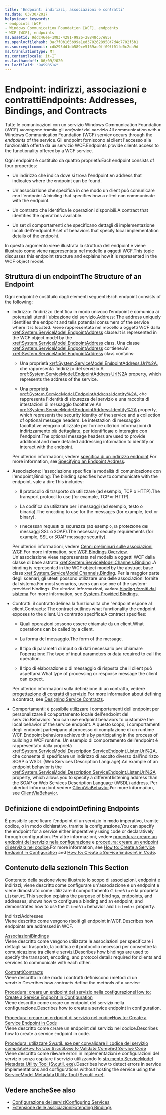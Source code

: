 ```yaml
---
title: 'Endpoint: indirizzi, associazioni e contratti'
ms.date: 03/30/2017
helpviewer_keywords:
- endpoints [WCF]
- Windows Communication Foundation [WCF], endpoints
- WCF [WCF], endpoints
ms.assetid: 9ddc46ee-1883-4291-9926-28848c57e858
ms.openlocfilehash: 3ac7f0b165b99a1ed3702628958f7d4c7702f5b1
ms.sourcegitcommit: cdb295dd1db589ce5169ac9ff096f01fd0c2da9d
ms.translationtype: MT
ms.contentlocale: it-IT
ms.lasthandoff: 06/09/2020
ms.locfileid: "84593516"
---
```

# <a name="endpoints-addresses-bindings-and-contracts"></a><span data-ttu-id="a01c0-102">Endpoint: indirizzi, associazioni e contratti</span><span class="sxs-lookup"><span data-stu-id="a01c0-102">Endpoints: Addresses, Bindings, and Contracts</span></span>

<span data-ttu-id="a01c0-103">Tutte le comunicazioni con un servizio Windows Communication Foundation (WCF) avvengono tramite gli *endpoint* del servizio.</span><span class="sxs-lookup"><span data-stu-id="a01c0-103">All communication with a Windows Communication Foundation (WCF) service occurs through the *endpoints* of the service.</span></span> <span data-ttu-id="a01c0-104">Gli endpoint forniscono ai client l'accesso alla funzionalità offerta da un servizio WCF.</span><span class="sxs-lookup"><span data-stu-id="a01c0-104">Endpoints provide clients access to the functionality offered by a WCF service.</span></span>

<span data-ttu-id="a01c0-105">Ogni endpoint è costituito da quattro proprietà:</span><span class="sxs-lookup"><span data-stu-id="a01c0-105">Each endpoint consists of four properties:</span></span>

- <span data-ttu-id="a01c0-106">Un indirizzo che indica dove si trova l'endpoint.</span><span class="sxs-lookup"><span data-stu-id="a01c0-106">An address that indicates where the endpoint can be found.</span></span>

- <span data-ttu-id="a01c0-107">Un'associazione che specifica in che modo un client può comunicare con l'endpoint.</span><span class="sxs-lookup"><span data-stu-id="a01c0-107">A binding that specifies how a client can communicate with the endpoint.</span></span>

- <span data-ttu-id="a01c0-108">Un contratto che identifica le operazioni disponibili.</span><span class="sxs-lookup"><span data-stu-id="a01c0-108">A contract that identifies the operations available.</span></span>

- <span data-ttu-id="a01c0-109">Un set di comportamenti che specificano dettagli di implementazione locali dell'endpoint.</span><span class="sxs-lookup"><span data-stu-id="a01c0-109">A set of behaviors that specify local implementation details of the endpoint.</span></span>

<span data-ttu-id="a01c0-110">In questo argomento viene illustrata la struttura dell'endpoint e viene illustrato come viene rappresentata nel modello a oggetti WCF.</span><span class="sxs-lookup"><span data-stu-id="a01c0-110">This topic discusses this endpoint structure and explains how it is represented in the WCF object model.</span></span>

## <a name="the-structure-of-an-endpoint"></a><span data-ttu-id="a01c0-111">Struttura di un endpoint</span><span class="sxs-lookup"><span data-stu-id="a01c0-111">The Structure of an Endpoint</span></span>

<span data-ttu-id="a01c0-112">Ogni endpoint è costituito dagli elementi seguenti:</span><span class="sxs-lookup"><span data-stu-id="a01c0-112">Each endpoint consists of the following:</span></span>

- <span data-ttu-id="a01c0-113">Indirizzo: l'indirizzo identifica in modo univoco l'endpoint e comunica ai potenziali utenti l'ubicazione del servizio.</span><span class="sxs-lookup"><span data-stu-id="a01c0-113">Address: The address uniquely identifies the endpoint and tells potential consumers of the service where it is located.</span></span> <span data-ttu-id="a01c0-114">Viene rappresentata nel modello a oggetti WCF dalla <xref:System.ServiceModel.EndpointAddress> classe.</span><span class="sxs-lookup"><span data-stu-id="a01c0-114">It is represented in the WCF object model by the <xref:System.ServiceModel.EndpointAddress> class.</span></span> <span data-ttu-id="a01c0-115">Una classe <xref:System.ServiceModel.EndpointAddress> contiene:</span><span class="sxs-lookup"><span data-stu-id="a01c0-115">An <xref:System.ServiceModel.EndpointAddress> class contains:</span></span>

  - <span data-ttu-id="a01c0-116">Una proprietà <xref:System.ServiceModel.EndpointAddress.Uri%2A>, che rappresenta l'indirizzo del servizio.</span><span class="sxs-lookup"><span data-stu-id="a01c0-116">A <xref:System.ServiceModel.EndpointAddress.Uri%2A> property, which represents the address of the service.</span></span>

  - <span data-ttu-id="a01c0-117">Una proprietà <xref:System.ServiceModel.EndpointAddress.Identity%2A>, che rappresenta l'identità di sicurezza del servizio e una raccolta di intestazioni di messaggio facoltative.</span><span class="sxs-lookup"><span data-stu-id="a01c0-117">An <xref:System.ServiceModel.EndpointAddress.Identity%2A> property, which represents the security identity of the service and a collection of optional message headers.</span></span> <span data-ttu-id="a01c0-118">Le intestazioni di messaggio facoltative vengono utilizzate per fornire ulteriori informazioni di indirizzamento più dettagliate, per identificare o interagire con l'endpoint.</span><span class="sxs-lookup"><span data-stu-id="a01c0-118">The optional message headers are used to provide additional and more detailed addressing information to identify or interact with the endpoint.</span></span>

  <span data-ttu-id="a01c0-119">Per ulteriori informazioni, vedere [specifica di un indirizzo endpoint](../specifying-an-endpoint-address.md).</span><span class="sxs-lookup"><span data-stu-id="a01c0-119">For more information, see [Specifying an Endpoint Address](../specifying-an-endpoint-address.md).</span></span>

- <span data-ttu-id="a01c0-120">Associazione: l'associazione specifica la modalità di comunicazione con l'endpoint,</span><span class="sxs-lookup"><span data-stu-id="a01c0-120">Binding: The binding specifies how to communicate with the endpoint.</span></span> <span data-ttu-id="a01c0-121">vale a dire:</span><span class="sxs-lookup"><span data-stu-id="a01c0-121">This includes:</span></span>

  - <span data-ttu-id="a01c0-122">Il protocollo di trasporto da utilizzare (ad esempio, TCP o HTTP).</span><span class="sxs-lookup"><span data-stu-id="a01c0-122">The transport protocol to use (for example, TCP or HTTP).</span></span>

  - <span data-ttu-id="a01c0-123">La codifica da utilizzare per i messaggi (ad esempio, testo o binaria).</span><span class="sxs-lookup"><span data-stu-id="a01c0-123">The encoding to use for the messages (for example, text or binary).</span></span>

  - <span data-ttu-id="a01c0-124">I necessari requisiti di sicurezza (ad esempio, la protezione dei messaggi SSL o SOAP).</span><span class="sxs-lookup"><span data-stu-id="a01c0-124">The necessary security requirements (for example, SSL or SOAP message security).</span></span>

  <span data-ttu-id="a01c0-125">Per ulteriori informazioni, vedere [Cenni preliminari sulle associazioni WCF](../bindings-overview.md).</span><span class="sxs-lookup"><span data-stu-id="a01c0-125">For more information, see [WCF Bindings Overview](../bindings-overview.md).</span></span> <span data-ttu-id="a01c0-126">Un'associazione viene rappresentata nel modello a oggetti WCF dalla classe di base astratta <xref:System.ServiceModel.Channels.Binding> .</span><span class="sxs-lookup"><span data-stu-id="a01c0-126">A binding is represented in the WCF object model by the abstract base class <xref:System.ServiceModel.Channels.Binding>.</span></span> <span data-ttu-id="a01c0-127">Per la maggior parte degli scenari, gli utenti possono utilizzare una delle associazioni fornite dal sistema.</span><span class="sxs-lookup"><span data-stu-id="a01c0-127">For most scenarios, users can use one of the system-provided bindings.</span></span> <span data-ttu-id="a01c0-128">Per ulteriori informazioni, vedere [binding forniti dal sistema](../system-provided-bindings.md).</span><span class="sxs-lookup"><span data-stu-id="a01c0-128">For more information, see [System-Provided Bindings](../system-provided-bindings.md).</span></span>

- <span data-ttu-id="a01c0-129">Contratti: il contratto delinea la funzionalità che l'endpoint espone al client.</span><span class="sxs-lookup"><span data-stu-id="a01c0-129">Contracts: The contract outlines what functionality the endpoint exposes to the client.</span></span> <span data-ttu-id="a01c0-130">Un contratto specifica:</span><span class="sxs-lookup"><span data-stu-id="a01c0-130">A contract specifies:</span></span>

  - <span data-ttu-id="a01c0-131">Quali operazioni possono essere chiamate da un client.</span><span class="sxs-lookup"><span data-stu-id="a01c0-131">What operations can be called by a client.</span></span>

  - <span data-ttu-id="a01c0-132">La forma del messaggio.</span><span class="sxs-lookup"><span data-stu-id="a01c0-132">The form of the message.</span></span>

  - <span data-ttu-id="a01c0-133">Il tipo di parametri di input o di dati necessario per chiamare l'operazione.</span><span class="sxs-lookup"><span data-stu-id="a01c0-133">The type of input parameters or data required to call the operation.</span></span>

  - <span data-ttu-id="a01c0-134">Il tipo di elaborazione o di messaggio di risposta che il client può aspettarsi.</span><span class="sxs-lookup"><span data-stu-id="a01c0-134">What type of processing or response message the client can expect.</span></span>

  <span data-ttu-id="a01c0-135">Per ulteriori informazioni sulla definizione di un contratto, vedere [progettazione di contratti di servizio](../designing-service-contracts.md).</span><span class="sxs-lookup"><span data-stu-id="a01c0-135">For more information about defining a contract, see [Designing Service Contracts](../designing-service-contracts.md).</span></span>

- <span data-ttu-id="a01c0-136">Comportamenti: è possibile utilizzare i comportamenti dell'endpoint per personalizzare il comportamento locale dell'endpoint del servizio.</span><span class="sxs-lookup"><span data-stu-id="a01c0-136">Behaviors: You can use endpoint behaviors to customize the local behavior of the service endpoint.</span></span> <span data-ttu-id="a01c0-137">A questo scopo, i comportamenti degli endpoint partecipano al processo di compilazione di un runtime WCF.</span><span class="sxs-lookup"><span data-stu-id="a01c0-137">Endpoint behaviors achieve this by participating in the process of building a WCF runtime.</span></span> <span data-ttu-id="a01c0-138">Un esempio di comportamento dell'endpoint è rappresentato dalla proprietà <xref:System.ServiceModel.Description.ServiceEndpoint.ListenUri%2A>, che consente di specificare un indirizzo di ascolto diverso dall'indirizzo SOAP o WSDL (Web Services Description Language).</span><span class="sxs-lookup"><span data-stu-id="a01c0-138">An example of an endpoint behavior is the <xref:System.ServiceModel.Description.ServiceEndpoint.ListenUri%2A> property, which allows you to specify a different listening address than the SOAP or Web Services Description Language (WSDL) address.</span></span> <span data-ttu-id="a01c0-139">Per ulteriori informazioni, vedere [ClientViaBehavior](../diagnostics/wmi/clientviabehavior.md).</span><span class="sxs-lookup"><span data-stu-id="a01c0-139">For more information, see [ClientViaBehavior](../diagnostics/wmi/clientviabehavior.md).</span></span>

## <a name="defining-endpoints"></a><span data-ttu-id="a01c0-140">Definizione di endpoint</span><span class="sxs-lookup"><span data-stu-id="a01c0-140">Defining Endpoints</span></span>

<span data-ttu-id="a01c0-141">È possibile specificare l'endpoint di un servizio in modo imperativo, tramite codice, o in modo dichiarativo, tramite la configurazione.</span><span class="sxs-lookup"><span data-stu-id="a01c0-141">You can specify the endpoint for a service either imperatively using code or declaratively through configuration.</span></span> <span data-ttu-id="a01c0-142">Per altre informazioni, vedere [procedura: creare un endpoint del servizio nella configurazione](how-to-create-a-service-endpoint-in-configuration.md) e [procedura: creare un endpoint di servizio nel codice](how-to-create-a-service-endpoint-in-code.md).</span><span class="sxs-lookup"><span data-stu-id="a01c0-142">For more information, see [How to: Create a Service Endpoint in Configuration](how-to-create-a-service-endpoint-in-configuration.md) and [How to: Create a Service Endpoint in Code](how-to-create-a-service-endpoint-in-code.md).</span></span>

## <a name="in-this-section"></a><span data-ttu-id="a01c0-143">Contenuto della sezione</span><span class="sxs-lookup"><span data-stu-id="a01c0-143">In This Section</span></span>

<span data-ttu-id="a01c0-144">Contenuto della sezione viene illustrato lo scopo di associazioni, endpoint e indirizzi; viene descritto come configurare un'associazione e un endpoint e viene dimostrato come utilizzare il comportamento `ClientVia` e la proprietà `ListenUri`.</span><span class="sxs-lookup"><span data-stu-id="a01c0-144">This section explains the purpose of bindings, endpoints, and addresses; shows how to configure a binding and an endpoint; and demonstrates how to use the `ClientVia` behavior and `ListenUri` property.</span></span>

<span data-ttu-id="a01c0-145">[Indirizzi](endpoint-addresses.md)</span><span class="sxs-lookup"><span data-stu-id="a01c0-145">[Addresses](endpoint-addresses.md)</span></span>\
<span data-ttu-id="a01c0-146">Viene descritto come vengono risolti gli endpoint in WCF.</span><span class="sxs-lookup"><span data-stu-id="a01c0-146">Describes how endpoints are addressed in WCF.</span></span>

<span data-ttu-id="a01c0-147">[Associazioni](bindings.md)</span><span class="sxs-lookup"><span data-stu-id="a01c0-147">[Bindings](bindings.md)</span></span>\
<span data-ttu-id="a01c0-148">Viene descritto come vengono utilizzate le associazioni per specificare i dettagli sul trasporto, la codifica e il protocollo necessari per consentire la comunicazione tra client e servizi.</span><span class="sxs-lookup"><span data-stu-id="a01c0-148">Describes how bindings are used to specify the transport, encoding, and protocol details required for clients and services to communicate with each other.</span></span>

<span data-ttu-id="a01c0-149">[Contratti](contracts.md)</span><span class="sxs-lookup"><span data-stu-id="a01c0-149">[Contracts](contracts.md)</span></span>\
<span data-ttu-id="a01c0-150">Viene descritto in che modo i contratti definiscono i metodi di un servizio.</span><span class="sxs-lookup"><span data-stu-id="a01c0-150">Describes how contracts define the methods of a service.</span></span>

<span data-ttu-id="a01c0-151">[Procedura: creare un endpoint del servizio nella configurazione](how-to-create-a-service-endpoint-in-configuration.md)</span><span class="sxs-lookup"><span data-stu-id="a01c0-151">[How to: Create a Service Endpoint in Configuration](how-to-create-a-service-endpoint-in-configuration.md)</span></span>\
<span data-ttu-id="a01c0-152">Viene descritto come creare un endpoint del servizio nella configurazione.</span><span class="sxs-lookup"><span data-stu-id="a01c0-152">Describes how to create a service endpoint in configuration.</span></span>

<span data-ttu-id="a01c0-153">[Procedura: creare un endpoint di servizio nel codice](how-to-create-a-service-endpoint-in-code.md)</span><span class="sxs-lookup"><span data-stu-id="a01c0-153">[How to: Create a Service Endpoint in Code](how-to-create-a-service-endpoint-in-code.md)</span></span>\
<span data-ttu-id="a01c0-154">Viene descritto come creare un endpoint del servizio nel codice.</span><span class="sxs-lookup"><span data-stu-id="a01c0-154">Describes how to create a service endpoint in code.</span></span>

<span data-ttu-id="a01c0-155">[Procedura: utilizzare Svcutil. exe per convalidare il codice del servizio compilato](how-to-use-svcutil-exe-to-validate-compiled-service-code.md)</span><span class="sxs-lookup"><span data-stu-id="a01c0-155">[How to: Use Svcutil.exe to Validate Compiled Service Code](how-to-use-svcutil-exe-to-validate-compiled-service-code.md)</span></span>\
<span data-ttu-id="a01c0-156">Viene descritto come rilevare errori in implementazioni e configurazioni del servizio senza ospitare il servizio utilizzando lo [strumento ServiceModel Metadata Utility Tool (Svcutil. exe)](../servicemodel-metadata-utility-tool-svcutil-exe.md).</span><span class="sxs-lookup"><span data-stu-id="a01c0-156">Describes how to detect errors in service implementations and configurations without hosting the service using the [ServiceModel Metadata Utility Tool (Svcutil.exe)](../servicemodel-metadata-utility-tool-svcutil-exe.md).</span></span>

## <a name="see-also"></a><span data-ttu-id="a01c0-157">Vedere anche</span><span class="sxs-lookup"><span data-stu-id="a01c0-157">See also</span></span>

- [<span data-ttu-id="a01c0-158">Configurazione dei servizi</span><span class="sxs-lookup"><span data-stu-id="a01c0-158">Configuring Services</span></span>](../configuring-services.md)
- [<span data-ttu-id="a01c0-159">Estensione delle associazioni</span><span class="sxs-lookup"><span data-stu-id="a01c0-159">Extending Bindings</span></span>](../extending/extending-bindings.md)
